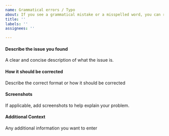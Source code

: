 ```yaml
---
name: Grammatical errors / Typo
about: If you see a grammatical mistake or a misspelled word, you can report it here.
title: ''
labels: ''
assignees: ''

---
```


#### Describe the issue you found
A clear and concise description of what the issue is.

#### How it should be corrected
Describe the correct format or how it should be corrected

#### Screenshots
If applicable, add screenshots to help explain your problem.

#### Additional Context
Any additional information you want to enter
